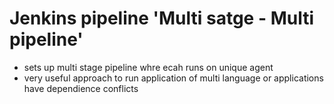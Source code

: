 # Jenkins pipeline 'Multi satge - Multi pipeline'
* sets up multi stage pipeline whre ecah runs on unique agent
* very useful approach to run application of multi language or applications have dependience conflicts
